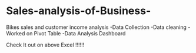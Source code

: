 # Sales-analysis-of-Business-
Bikes sales and customer income analysis 
-Data Collection
-Data cleaning
-Worked on Pivot Table
-Data Analysis Dashboard

Check It out on above Excel !!!!!!
